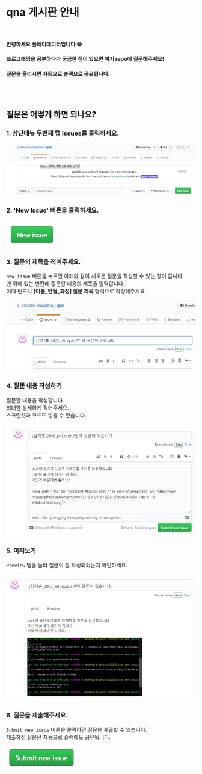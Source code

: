 # qna 게시판 안내
<br/>

#### 안녕하세요 플레이데이터입니다 😁
#### 프로그래밍을 공부하다가 궁금한 점이 있으면 여기 repo에 질문해주세요! 
#### 질문을 올리시면 자동으로 슬랙으로 공유됩니다. 
<br/><br/>

## 질문은 어떻게 하면 되나요?
### 1. 상단메뉴 두번째 탭 Issues를 클릭하세요.

![Menu](./images/menu.jpg)
<br/>

### 2. 'New Issue' 버튼을 클릭하세요. 

![Btn](./images/newissuebtn.jpg)
<br/>

### 3. 질문의 제목을 적어주세요. 

`New issue` 버튼을 누르면 아래와 같이 새로운 질문을 작성할 수 있는 창이 뜹니다.<br/>
맨 위에 있는 빈칸에 질문할 내용의 제목을 입력합니다.<br/>
이때 반드시 **[이름_연월_과정] 질문 제목** 형식으로 작성해주세요.

![Title](./images/title.jpg)
<br/>

### 4. 질문 내용 작성하기

질문할 내용을 작성합니다.<br/>
최대한 상세하게 적어주세요. <br/>
스크린샷과 코드도 넣을 수 있습니다. 

![Content](./images/body.jpg)
<br/>

### 5. 미리보기

`Preview` 탭을 눌러 질문이 잘 작성되었는지 확인하세요.

![Preview](./images/preview_new.jpg)
<br/>

### 6. 질문을 제출해주세요.

`Submit new issue` 버튼을 클릭하면 질문을 제출할 수 있습니다. <br/>
제출하신 질문은 자동으로 슬랙에도 공유됩니다. 

![Submit](./images/submit.jpg)
